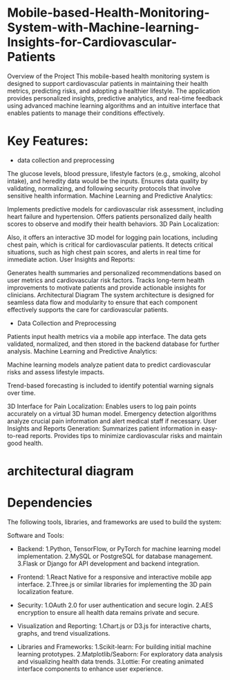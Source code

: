 # Mobile-based-Health-Monitoring-System-with-Machine-learning-Insights-for-Cardiovascular-Patients

Overview of the Project
This mobile-based health monitoring system is designed to support cardiovascular patients in maintaining their health metrics, predicting risks, and adopting a healthier lifestyle. The application provides personalized insights, predictive analytics, and real-time feedback using advanced machine learning algorithms and an intuitive interface that enables patients to manage their conditions effectively.

# Key Features:

* data collection and preprocessing

The glucose levels, blood pressure, lifestyle factors (e.g., smoking, alcohol intake), and heredity data would be the inputs.
Ensures data quality by validating, normalizing, and following security protocols that involve sensitive health information.
Machine Learning and Predictive Analytics:

Implements predictive models for cardiovascular risk assessment, including heart failure and hypertension.
Offers patients personalized daily health scores to observe and modify their health behaviors.
3D Pain Localization:

Also, it offers an interactive 3D model for logging pain locations, including chest pain, which is critical for cardiovascular patients.
It detects critical situations, such as high chest pain scores, and alerts in real time for immediate action.
User Insights and Reports:

Generates health summaries and personalized recommendations based on user metrics and cardiovascular risk factors.
Tracks long-term health improvements to motivate patients and provide actionable insights for clinicians.
Architectural Diagram
The system architecture is designed for seamless data flow and modularity to ensure that each component effectively supports the care for cardiovascular patients.

* Data Collection and Preprocessing

Patients input health metrics via a mobile app interface.
The data gets validated, normalized, and then stored in the backend database for further analysis.
Machine Learning and Predictive Analytics:

Machine learning models analyze patient data to predict cardiovascular risks and assess lifestyle impacts.

Trend-based forecasting is included to identify potential warning signals over time.

3D Interface for Pain Localization: Enables users to log pain points accurately on a virtual 3D human model. Emergency detection algorithms analyze crucial pain information and alert medical staff if necessary. User Insights and Reports Generation: Summarizes patient information in easy-to-read reports. Provides tips to minimize cardiovascular risks and maintain good health.

# architectural diagram



# Dependencies
The following tools, libraries, and frameworks are used to build the system:

Software and Tools:

* Backend:
1.Python, TensorFlow, or PyTorch for machine learning model implementation.
2.MySQL or PostgreSQL for database management.
3.Flask or Django for API development and backend integration.

* Frontend:
1.React Native for a responsive and interactive mobile app interface.
2.Three.js or similar libraries for implementing the 3D pain localization feature.

* Security:
1.OAuth 2.0 for user authentication and secure login.
2.AES encryption to ensure all health data remains private and secure.

* Visualization and Reporting:
1.Chart.js or D3.js for interactive charts, graphs, and trend visualizations.

* Libraries and Frameworks:
1.Scikit-learn: For building initial machine learning prototypes.
2.Matplotlib/Seaborn: For exploratory data analysis and visualizing health data trends.
3.Lottie: For creating animated interface components to enhance user experience.



